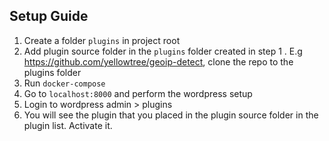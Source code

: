 ## Setup Guide

1. Create a folder `plugins` in project root
2. Add plugin source folder in the `plugins` folder created in step 1 . E.g https://github.com/yellowtree/geoip-detect, clone the repo to the plugins folder
3. Run `docker-compose`
4. Go to `localhost:8000` and perform the wordpress setup
5. Login to wordpress admin > plugins
6. You will see the plugin that you placed in the plugin source folder in the plugin list. Activate it.

